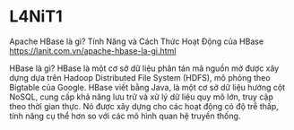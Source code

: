 # L4NiT1
Apache HBase là gì? Tính Năng và Cách Thức Hoạt Động của HBase
https://lanit.com.vn/apache-hbase-la-gi.html

HBase là gì?
HBase là một cơ sở dữ liệu phân tán mã nguồn mở được xây dựng dựa trên Hadoop Distributed File System (HDFS), mô phỏng theo Bigtable của Google. HBase viết bằng Java, là một cơ sở dữ liệu hướng cột NoSQL, cung cấp khả năng lưu trữ và xử lý dữ liệu quy mô lớn, truy cập theo thời gian thực. Nó được xây dựng cho các hoạt động có độ trễ thấp, tính năng cụ thể hơn so với các mô hình quan hệ truyền thống.
